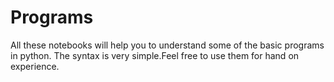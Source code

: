 # Programs

All these notebooks will help you to understand some of the basic programs in python. The syntax is very simple.Feel free to use them for hand on experience.
